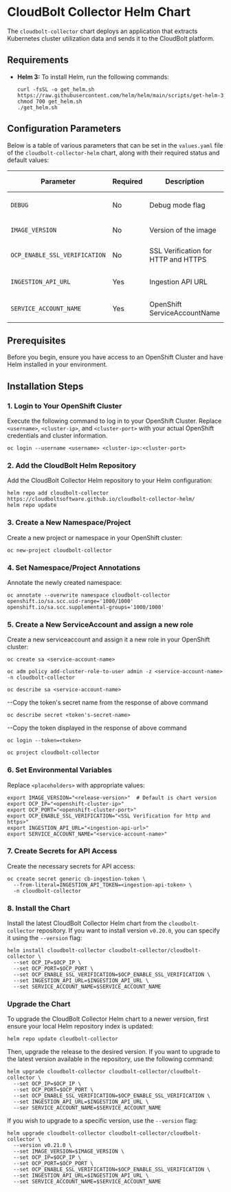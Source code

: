 # CloudBolt Collector Helm Chart

The `cloudbolt-collector` chart deploys an application that extracts Kubernetes cluster utilization data 
and sends it to the CloudBolt platform.

## Requirements

- **Helm 3:** To install Helm, run the following commands:
  ```console
  curl -fsSL -o get_helm.sh https://raw.githubusercontent.com/helm/helm/main/scripts/get-helm-3
  chmod 700 get_helm.sh
  ./get_helm.sh
  ```

## Configuration Parameters

Below is a table of various parameters that can be set in the `values.yaml` file of the `cloudbolt-collector-helm` chart, along with their required status and default values:

| Parameter                          | Required   | Description                          | Default Value       |
|------------------------------------|------------|--------------------------------------|---------------------|
| `DEBUG`                            | No         | Debug mode flag                      | `""` (empty string) |
| `IMAGE_VERSION`                    | No         | Version of the image                 | `"<helm-chart-version>"`|
| `OCP_ENABLE_SSL_VERIFICATION`      | No         | SSL Verification for HTTP and HTTPS  | `""` (empty string) |
| `INGESTION_API_URL`                | Yes        | Ingestion API URL                    | `""` (empty string) |
| `SERVICE_ACCOUNT_NAME`             | Yes        | OpenShift ServiceAccountName         | `""` (empty string) |

## Prerequisites

Before you begin, ensure you have access to an OpenShift Cluster and have Helm installed in your environment.

## Installation Steps

### 1. Login to Your OpenShift Cluster

Execute the following command to log in to your OpenShift Cluster. Replace `<username>`, `<cluster-ip>`, and `<cluster-port>` with your actual OpenShift credentials and cluster information.

```console
oc login --username <username> <cluster-ip>:<cluster-port>
```

### 2. Add the CloudBolt Helm Repository

Add the CloudBolt Collector Helm repository to your Helm configuration:

```console
helm repo add cloudbolt-collector https://cloudboltsoftware.github.io/cloudbolt-collector-helm/
helm repo update
```

### 3. Create a New Namespace/Project

Create a new project or namespace in your OpenShift cluster:

```console
oc new-project cloudbolt-collector
```

### 4. Set Namespace/Project Annotations

Annotate the newly created namespace:

```console
oc annotate --overwrite namespace cloudbolt-collector openshift.io/sa.scc.uid-range='1000/1000' openshift.io/sa.scc.supplemental-groups='1000/1000'
```

### 5. Create a New ServiceAccount and assign a new role

Create a new serviceaccount and assign it a new role in your OpenShift cluster:

```console
oc create sa <service-account-name>
```

```console
oc adm policy add-cluster-role-to-user admin -z <service-account-name> -n cloudbolt-collector
```

```console
oc describe sa <service-account-name>
```
--Copy the token's secret name from the response of above command

```console
oc describe secret <token's-secret-name>
```
--Copy the token displayed in the response of above command

```console
oc login --token=<token>
```

```console
oc project cloudbolt-collector
```

### 6. Set Environmental Variables

Replace `<placeholders>` with appropriate values:

```console
export IMAGE_VERSION="<release-version>"  # Default is chart version
export OCP_IP="<openshift-cluster-ip>"
export OCP_PORT="<openshift-cluster-port>"
export OCP_ENABLE_SSL_VERIFICATION="<SSL Verification for http and https>"
export INGESTION_API_URL="<ingestion-api-url>"
export SERVICE_ACCOUNT_NAME="<service-account-name>"
```

### 7. Create Secrets for API Access

Create the necessary secrets for API access:

```console
oc create secret generic cb-ingestion-token \
  --from-literal=INGESTION_API_TOKEN=<ingestion-api-token> \
  -n cloudbolt-collector
```
### 8. Install the Chart

Install the latest CloudBolt Collector Helm chart from the `cloudbolt-collector` repository. 
If you want to install version `v0.20.0`, you can specify it using the `--version` flag:

```console
helm install cloudbolt-collector cloudbolt-collector/cloudbolt-collector \
  --set OCP_IP=$OCP_IP \
  --set OCP_PORT=$OCP_PORT \
  --set OCP_ENABLE_SSL_VERIFICATION=$OCP_ENABLE_SSL_VERIFICATION \
  --set INGESTION_API_URL=$INGESTION_API_URL \
  --set SERVICE_ACCOUNT_NAME=$SERVICE_ACCOUNT_NAME
```

### Upgrade the Chart

To upgrade the CloudBolt Collector Helm chart to a newer version, first ensure your local Helm repository index is updated:

```console
helm repo update cloudbolt-collector
```

Then, upgrade the release to the desired version. If you want to upgrade to the latest version available in the repository, use the following command:

```console
helm upgrade cloudbolt-collector cloudbolt-collector/cloudbolt-collector \
  --set OCP_IP=$OCP_IP \
  --set OCP_PORT=$OCP_PORT \
  --set OCP_ENABLE_SSL_VERIFICATION=$OCP_ENABLE_SSL_VERIFICATION \
  --set INGESTION_API_URL=$INGESTION_API_URL \
  --ser SERVICE_ACCOUNT_NAME=$SERVICE_ACCOUNT_NAME
```

If you wish to upgrade to a specific version, use the `--version` flag:

```console
helm upgrade cloudbolt-collector cloudbolt-collector/cloudbolt-collector \
  --version v0.21.0 \
  --set IMAGE_VERSION=$IMAGE_VERSION \
  --set OCP_IP=$OCP_IP \
  --set OCP_PORT=$OCP_PORT \
  --set OCP_ENABLE_SSL_VERIFICATION=$OCP_ENABLE_SSL_VERIFICATION \
  --set INGESTION_API_URL=$INGESTION_API_URL \
  --set SERVICE_ACCOUNT_NAME=$SERVICE_ACCOUNT_NAME
```
